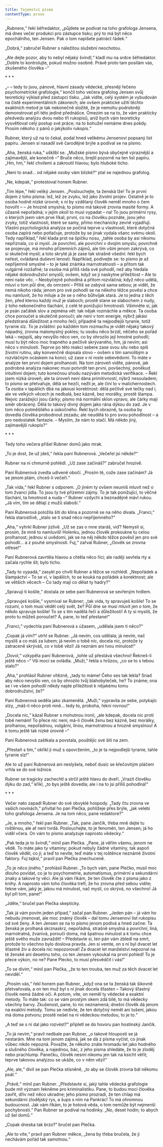 ```yaml
---
title: Tajemství písma
contentType: prose
---
```


<section>

„Rubnere,“ řekl šéfredaktor, „půjdete se podívat na toho grafologa Jensena, má dnes večer produkci pro zástupce tisku; prý to má být něco epochálního, ten Jensen. Pak o tom napíšete patnáct řádek.“

„Dobrá,“ zabručel Rubner s náležitou služební neochotou.

„Ale dejte pozor, aby to nebyl nějaký švindl,“ kladl mu na srdce šéfredaktor. „Dobře to kontrolujte, pokud možno osobně. Právě proto tam posílám vás, zkušeného člověka –“

\* \* \*

„– – tedy to jsou, pánové, hlavní zásady vědecké, přesněji řečeno psychometrické grafologie,“ končil toho večera grafolog Jensen svůj teoretický výklad před zástupci tisku. „Jak vidíte, celý systém je vybudován na čistě experimentálních zákonech; ale ovšem praktické užití těchto exaktních metod je tak nekonečně složité, že je nemohu podrobněji demonstrovat při této jediné přednášce. Omezím se na to, že vám prakticky předvedu analýzu dvou nebo tří rukopisů, aniž bych vám teoreticky vysvětloval celý postup své práce; na to bohužel nemáme dnes pokdy. Prosím někoho z pánů o jakýkoliv rukopis.“

Rubner, který už na to čekal, podal hned velikému Jensenovi popsaný list papíru. Jensen si nasadil své čarodějné brýle a podíval se na písmo.

„Aha, ženská ruka,“ ušklíbl se. „Mužské písmo bývá obyčejně výraznější a zajímavější, ale konečně –“ Bruče něco, brejlil pozorně na ten list papíru. „Hm, hm,“ řekl chvílemi a zakroutil hlavou; bylo hluboké ticho.

„Není to snad… od nějaké osoby vám blízké?“ ptal se najednou grafolog.

„Ne, kdepak,“ protestoval honem Rubner.

„Tím lépe,“ řekl veliký Jensen. „Poslouchejte, ta ženská lže! To je první dojem z toho písma: lež, lež ze zvyku, lež jako životní projev. Ostatně je to osoba hodně nízké úrovně; s ní by vzdělaný člověk neměl mnoho o čem hovořit – – Je hrozně smyslná; to písmo má takové zrovna masité formy. A úžasně nepořádná; v jejím okolí to musí vypadat – na! To jsou primérní rysy, o kterých jsem vám prve říkal; první, co na člověku poznáte, jsou jeho zvyky, totiž vlastnosti, které se samy, přímo mechanicky zevně vyjadřují. Vlastní psychologická analýza se počíná teprve u vlastností, které dotyčná osoba zapírá nebo potlačuje, protože by se jinak vydala všanc svému okolí. Tedy například,“ řekl klada prst na špičku nosu, „tahle osoba by asi nikomu nepřiznala, co si myslí. Je povrchní, ale povrchní v dvojím smyslu; povrchně se projevuje, má mnoho přízemních zájmů, ale tím vším jenom zakrývá, co si skutečně myslí; a toto skryté já je zase tak strašně všední: řekl bych neřest, ovládaná duševní leností. Například, podívejte se: to písmo je až nepříjemně smyslné – to je také známka marnotratnosti – a přitom tak vulgárně rozšafné; ta osoba má příliš ráda své pohodlí, než aby hledala nějaké dobrodružství smyslů; ovšem, když se jí naskytne příležitost – Ale to není naše věc. – Neobyčejně pohodlná a přitom rozvláčná; když něco udělá, mluví o tom půl dne, do omrzení – Příliš se zabývá sama sebou; je vidět, že nemá nikoho ráda; jenom pro své pohodlí se na někoho těžce pověsí a chce mu namluvit, že ho miluje a že se o něho bůhvíjak stará. Je to jedna z těch žen, před kterou každý muž je slaboch; prostě stane se slabochem z nudy, z toho nekonečného tlachání, z celé té ponižující hmotnosti. Všimněte si, jak je psán začátek slov a zejména vět: tak nějak rozmáchle a měkce. Ta osoba chce poroučet a skutečně poroučí; ale není v tom energie, nýbrž jakási předstíraná důležitost a mnoho řečí; případně ta nejpodlejší tyranie, totiž tyranie slz. To je zvláštní: po každém tom rozmachu je vidět nějaký takový nápadný, zrovna malomyslný pokles; tu osobu něco brzdí, něčeho se pořád leká – nejspíš, aby nevyšlo něco ven, co by ohrozilo její hmotné pohodlí; musí tu být něco moc trapného a pečlivě skrývaného, hm, já nevím; asi něco v minulosti. Teprve po této reakci sebere zase svou sílu nebo spíš životní rutinu, aby konvenčně dopsala slovo – ovšem s tím samolibým a rozvláčným ocáskem na konci; už zase v ní roste sebevědomí. To máte v analýze ten první dojem prolhanosti. Na tom zároveň vidíte, pánové, jak podrobná analýza nakonec musí potvrdit ten první, povšechný, poněkud intuitivní dojem; tuto konečnou shodu nazývám metodická verifikace. – Řekl jsem nízká úroveň; ale ta úroveň není dána primitivností, nýbrž nesouladem; to písmo se přetvařuje, dělá se hezčí, nežli je, ale činí to v malichernostech. Ta osoba v lapáliích dbá na jakousi korektnost: dělá pečlivě své tečky nad i, ale ve velkých věcech je nedbalá, bez kázně, bez morálky, prostě šlampa. Nejvíc zarážející jsou čárky; písmo má normální sklon vpravo, ale čárky mají směr obrácený. Dělá to takový divný dojem jako rána dýkou do zad. Je v tom něco potměšilého a úskočného. Řekl bych obrazně, ta osoba by dovedla člověka probodnout zezadu; ale neudělá to pro svou pohodlnost – a pro nedostatek fantazie. – Myslím, že nám to stačí. Má někdo jiný, zajímavější rukopis?“

\* \* \*

Tedy toho večera přišel Rubner domů jako mrak.

„To je dost, že už jdeš,“ řekla paní Rubnerová. „Večeřel jsi někde?“

Rubner na ni chmurně pohlédl. „Už zase začínáš?“ zabručel hrozivě.

Paní Rubnerová zvedla udiveně obočí. „Prosím tě, cože zase začínám? Já se jenom ptám, chceš-li večeři.“

„Tak vida,“ řekl Rubner s odporem. „O jiném ty ovšem neumíš mluvit než o tom žvanci jídla. To jsou ty tvé přízemní zájmy. To je tak ponižující, to věčné tlachání, ta hmotnost a nuda –“ Rubner vzdychl a beznadějně mávl rukou. „Já vím, tím se dělají z mužů slaboši.“

Paní Rubnerová položila šití do klína a pozorně se na něho dívala. „Franci,“ řekla starostlivě, „stalo se ti snad něco nepříjemného?“

„Aha,“ vyhrkl Rubner jizlivě. „Už se zas o mne staráš, viď? Nemysli si, prosím, že mně to namluvíš! Holenku, jednou člověk prokoukne tu celou prolhanost; jednou si uvědomí, jak se na něj někdo těžce pověsil jen pro své pohodlí… a z pouhé smyslnosti. Fuj,“ zařval Rubner, „člověk se zrovna otřese!“

Paní Rubnerová zavrtěla hlavou a chtěla něco říci; ale raději sevřela rty a začala rychle šít; bylo ticho.

„Tady to vypadá,“ zasykl po chvíli Rubner a těžce se rozhlédl. „Nepořádek a šlampáctví – To se ví, v lapáliích, to se kouká na pořádek a korektnost; ale ve větších věcech – Co tady mají co dělat ty hadry?“

„Spravuji ti košile,“ dostala ze sebe paní Rubnerová se sevřeným hrdlem.

„Spravuješ košile,“ vysmíval se Rubner; „tak vida, ty spravuješ košile! To se rozumí, o tom musí vědět celý svět, že? Půl dne se musí mluvit jen o tom, že někdo spravuje košile! To se s tím nadělá řečí a důležitosti! A ty si myslíš, že proto tu můžeš poroučet? Á, pane, to teď přestane!“

„Franci,“ vydechla paní Rubnerová s úžasem, „udělala jsem ti něco?“

„Copak já vím?“ utrhl se Rubner. „Já nevím, cos udělala; já nevím, nač myslíš a co máš za lubem; já nevím o tobě nic, docela nic, protože ty zatraceně skrýváš, co v tobě vězí! Já neznám ani tvou minulost!“

„Dovol,“ vzkypěla paní Rubnerová, „tohle už přestává všechno! Řekneš-li ještě něco –“ Vší mocí se ovládla. „Muži,“ řekla s hrůzou, „co se to s tebou stalo?“

„Aha,“ prohlásil Rubner vítězně, „tady to máme! Čeho ses tak lekla? Snad aby něco nevyšlo ven, co by ohrozilo tvůj blahobyteček, he? To známe; ona se i ve všem pohodlí někdy najde příležitost k nějakému tomu dobrodružství, že?“

Paní Rubnerová seděla jako zkamenělá. „Muži,“ vypravila ze sebe, polykajíc slzy, „máš-li něco proti mně… tedy to, proboha, řekni rovnou!“

„Docela nic,“ kázal Rubner s mohutnou ironií, „ale kdepak, docela nic proti tobě nemám! To přece nic není, má-li člověk ženu bez kázně, bez morálky, prolhanou, nepořádnou, vulgární, línou, marnotratnou a hrozně smyslnou! A k tomu ještě tak nízké úrovně –“

Paní Rubnerová zaštkala a povstala, pouštějíc své šití na zem.

„Přestaň s tím,“ okřikl ji muž s opovržením, „to je ta nejpodlejší tyranie, tahle tyranie slz!“

Ale to už paní Rubnerová ani neslyšela, neboť dusíc se křečovitým pláčem vrhla se do své ložnice.

Rubner se tragicky zachechtl a strčil ještě hlavu do dveří. „Vrazit člověku dýku do zad,“ křikl, „to bys ještě dovedla; ale i na to jsi příliš pohodlná!“

\* \* \*

Večer nato zapadl Rubner do své obvyklé hospody. „Tady čtu zrovna ve vašich novinách,“ přivítal ho pan Plečka, pohlížeje přes brýle, „jak velebí toho grafologa Jensena. Je na tom něco, pane redaktore?“

„Je, a mnoho,“ řekl pan Rubner. „Tak, pane Jančík, třeba mně dejte tu roštěnou, ale ať není tvrdá. Poslouchejte, to je fenomén, ten Jensen; já ho viděl včera. On vám to písmo analyzuje naprosto vědecky.“

„Pak teda je to švindl,“ mínil pan Plečka. „Pane, já věřím všemu, jenom ne vědě. To máte jako ty vitaminy; pokud nebyly žádné vitaminy, tak aspoň člověk věděl, co jí; a teď to nevíte, teď máte v tej roštěnce neznámé životní faktory. Fuj tajksl,“ pravil pan Plečka znechuceně.

„To je něco jiného,“ prohlásil Rubner. „To bych vám, pane Plečko, musil moc dlouho povídat, co je to psychometrie, automatismus, primérní a sekundární znaky a takové ty věci. Ale já vám říkám, že ten člověk čte z písma jako z knihy. A naprosto vám toho člověka trefí, že ho zrovna před sebou vidíte; řekne vám, jaký je, jakou má minulost, nač myslí, co skrývá, no všechno! Já byl při tom, pane!“

„Jděte,“ bručel pan Plečka skepticky.

„Tak já vám povím jeden případ,“ začal pan Rubner. „Jeden pán – já vám ho nebudu jmenovat, ale moc známý člověk – dal tomu Jensenovi list rukopisu od své ženy. A ten Jensen se na to písmo jenom podívá a hned začne: Ta ženská je prolhaná skrznaskrz, nepořádná, strašně smyslná a povrchní, líná, marnotratná, žvanivá, poroučí doma, má špatnou minulost a k tomu chce ještě svého muže zavraždit! – Představte si, ten pán vám zbledl na smrt, protože to všechno bylo doslova pravda. Jen si vemte, on s ní byl dvacet let šťastně živ a docela nic nepozoroval! Za dvacet let manželství nepoznal na té ženské ani desetinu toho, co ten Jensen vykoukal na první pohled! To je přece výkon, no ne? Pane Plecko, to musí přesvědčit i vás!“

„To se divím,“ mínil pan Plečka, „že to ten trouba, ten muž za těch dvacet let neviděl.“

„Prosím vás,“ řekl honem pan Rubner, „když ona se ta ženská tak šikovně přetvařovala, a on ten muž byl s ní jinak docela šťasten – Takový šťastný člověk nemá žádné oči. A potom, víte, on neměl ty vědecké a exaktní metody. To máte tak: co se vám prostým okem zdá bílé, to má vědecky všechny barvy. Zkušenost, pane, to nic neznamená; dnešní člověk dá jenom na exaktní metody. Tomu se nedivte, že ten dotyčný neměl ani tušení, jakou má doma potvoru; prostě nešel na ni vědeckou metodou, to je to.“

„A teď se s ní dal jako rozvést?“ připletl se do hovoru pan hostinský Jančík.

„To já nevím,“ pravil nedbale pan Rubner, „o takové hlouposti se já nestarám. Mne na tom jenom zajímá, jak se dá z písma vyčíst, co jinak vůbec nikdo nepozná. Považte, že někoho znáte hromadu let jako hodného a slušného člověka, a najednou, bác, z jeho písma shledáte, že to je zloděj nebo prachlump. Panečku, člověk nesmí nikomu jen tak na ksicht věřit; teprve takovou analýzou se ukáže, co v něm vězí!“

„Ale, ale,“ divil se pan Plečka stísněně, „to aby se člověk zrovna bál někomu psát.“

„Právě,“ mínil pan Rubner. „Představte si, jaký tahle vědecká grafologie bude mít význam řekněme pro kriminalistiku. Pane, to budou moci člověka zavřít, dřív než něco ukradne; jeho písmo prozradí, že ten chlap má sekundární zlodějský rys, a šups s ním na Pankrác! To má ohromnou budoucnost. Jak vám říkám, to je hotová věda, o tom nemůže být nejmenší pochybnosti.“ Pan Rubner se podíval na hodinky. „No, deset hodin; to abych už šel domů.“

„Copak dneska tak brzo?“ bručel pan Plečka.

„Ale to víte,“ pravil pan Rubner měkce, „žena by třeba bručela, že ji nechávám pořád tak samotnou.“

</section>
